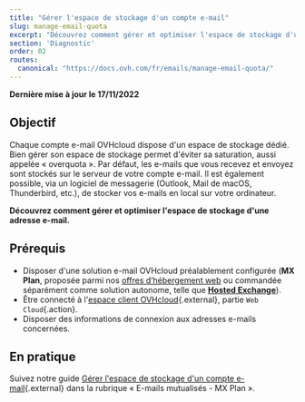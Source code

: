 ```yaml
---
title: "Gérer l'espace de stockage d'un compte e-mail"
slug: manage-email-quota
excerpt: "Découvrez comment gérer et optimiser l'espace de stockage d'une adresse e-mail "
section: 'Diagnostic'
order: 02
routes:
  canonical: "https://docs.ovh.com/fr/emails/manage-email-quota/"
---
```


**Dernière mise à jour le 17/11/2022**

## Objectif

Chaque compte e-mail OVHcloud dispose d'un espace de stockage dédié. Bien gérer son espace de stockage permet d'éviter sa saturation, aussi appelée « overquota ». Par défaut, les e-mails que vous recevez et envoyez sont stockés sur le serveur de votre compte e-mail. Il est également possible, via un logiciel de messagerie (Outlook, Mail de macOS, Thunderbird, etc.), de stocker vos e-mails en local sur votre ordinateur.

**Découvrez comment gérer et optimiser l'espace de stockage d'une adresse e-mail.**

## Prérequis

- Disposer d'une solution e-mail OVHcloud préalablement configurée (**MX Plan**, proposée parmi nos [offres d’hébergement web](https://www.ovhcloud.com/fr-ca/web-hosting/) ou commandée séparément comme solution autonome, telle que [**Hosted Exchange**](https://www.ovhcloud.com/fr-ca/emails/hosted-exchange/)).
- Être connecté à l'[espace client OVHcloud](https://ca.ovh.com/auth/?action=gotomanager&from=https://www.ovh.com/ca/fr/&ovhSubsidiary=qc){.external}, partie `Web Cloud`{.action}.
- Disposer des informations de connexion aux adresses e-mails concernées.


## En pratique <a name="instructions"></a>

Suivez notre guide [Gérer l'espace de stockage d'un compte e-mail](https://docs.ovh.com/ca/fr/emails/manage-email-quota/){.external} dans la rubrique « E-mails mutualisés - MX Plan ».